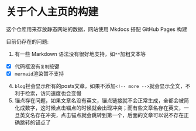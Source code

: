 # 关于个人主页的构建

这个仓库用来存放静态网站的数据，网站使用 Mkdocs 搭配 GitHub Pages 构建

目前仍存在的问题: 

1. 有一些 Markdown 语法没有很好地支持，如`**`加粗文本等
- [x] 代码框没有`复制`按键
- [x] `mermaid`渲染暂不支持
4. `blog`拦会显示所有的posts文章，如果不添加`<!-- more -->`就会显示全文，不利于检索，访问速度也会变慢
5. 锚点存在问题，如果文章名没有英文，锚点链接就不会正常生成，全都会被简化成数字，这时候点击锚点的时候就会出现冲突；而有些文章名存在英文，一旦英文名存在冲突，点击锚点就会跳转到第一个，后面的文章可以说不存在正确跳转的锚点了
